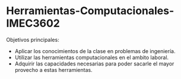 # Herramientas-Computacionales-IMEC3602

Objetivos principales:
  * Aplicar los conocimientos de la clase en problemas de ingeniería.
  * Utilizar las herramientas computacionales en el ambito laboral.
  * Adquirir las capacidades necesarias para poder sacarle el mayor provecho a estas herramientas.
  
